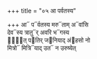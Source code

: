 +++
title = "०५ आ पर्वतस्य"

+++
आ᳓ प᳓र्वतस्य मरु᳓ताम् अ᳓वांसि  
देव᳓स्य त्रातु᳓र् अवरि भ᳓गस्य  
पा᳐᳓त् प᳓तिर् ज᳓नियाद् अं᳓हसो नो  
मित्रो᳓ मित्रि᳓याद् उत᳓ न उरुष्येत्